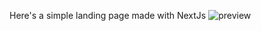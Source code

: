 Here's a simple landing page made with NextJs
![preview](https://user-images.githubusercontent.com/123758816/229301035-875c2022-c8fc-4631-bcd9-e584621ac301.png)
